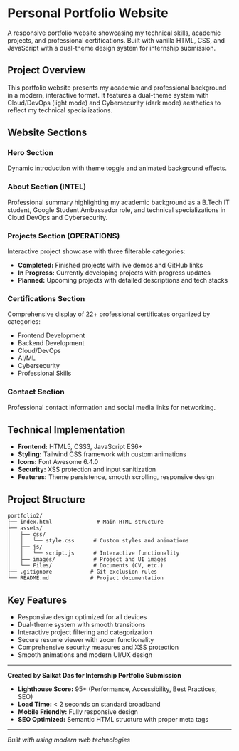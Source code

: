 # Personal Portfolio Website

A responsive portfolio website showcasing my technical skills, academic projects, and professional certifications. Built with vanilla HTML, CSS, and JavaScript with a dual-theme design system for internship submission.

## Project Overview

This portfolio website presents my academic and professional background in a modern, interactive format. It features a dual-theme system with Cloud/DevOps (light mode) and Cybersecurity (dark mode) aesthetics to reflect my technical specializations.

## Website Sections

### Hero Section
Dynamic introduction with theme toggle and animated background effects.

### About Section (INTEL)
Professional summary highlighting my academic background as a B.Tech IT student, Google Student Ambassador role, and technical specializations in Cloud DevOps and Cybersecurity.

### Projects Section (OPERATIONS)
Interactive project showcase with three filterable categories:
- **Completed:** Finished projects with live demos and GitHub links
- **In Progress:** Currently developing projects with progress updates
- **Planned:** Upcoming projects with detailed descriptions and tech stacks

### Certifications Section
Comprehensive display of 22+ professional certificates organized by categories:
- Frontend Development
- Backend Development
- Cloud/DevOps
- AI/ML
- Cybersecurity
- Professional Skills

### Contact Section
Professional contact information and social media links for networking.

## Technical Implementation

- **Frontend:** HTML5, CSS3, JavaScript ES6+
- **Styling:** Tailwind CSS framework with custom animations
- **Icons:** Font Awesome 6.4.0
- **Security:** XSS protection and input sanitization
- **Features:** Theme persistence, smooth scrolling, responsive design

## Project Structure

```
portfolio2/
├── index.html              # Main HTML structure
├── assets/
│   ├── css/
│   │   └── style.css      # Custom styles and animations
│   ├── js/
│   │   └── script.js      # Interactive functionality
│   ├── images/            # Project and UI images
│   └── Files/             # Documents (CV, etc.)
├── .gitignore            # Git exclusion rules
└── README.md             # Project documentation
```

## Key Features

- Responsive design optimized for all devices
- Dual-theme system with smooth transitions
- Interactive project filtering and categorization
- Secure resume viewer with zoom functionality
- Comprehensive security measures and XSS protection
- Smooth animations and modern UI/UX design

---

**Created by Saikat Das for Internship Portfolio Submission**

- **Lighthouse Score:** 95+ (Performance, Accessibility, Best Practices, SEO)
- **Load Time:** < 2 seconds on standard broadband
- **Mobile Friendly:** Fully responsive design
- **SEO Optimized:** Semantic HTML structure with proper meta tags

---

*Built with  using modern web technologies*